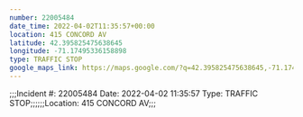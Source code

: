 ```yaml
---
number: 22005484
date_time: 2022-04-02T11:35:57+00:00
location: 415 CONCORD AV
latitude: 42.395825475638645
longitude: -71.17495336158898
type: TRAFFIC STOP
google_maps_link: https://maps.google.com/?q=42.395825475638645,-71.17495336158898
---
```


;;;Incident #: 22005484  Date: 2022-04-02 11:35:57   Type: TRAFFIC STOP;;;;;;Location: 415 CONCORD AV;;;
